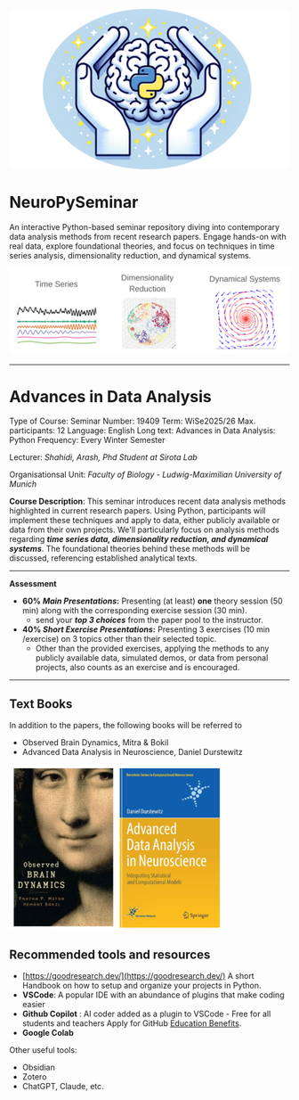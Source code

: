 ![Background](png/NeuroPylogo.png)


# NeuroPySeminar
An interactive Python-based seminar repository diving into contemporary data analysis methods from recent research papers. Engage hands-on with real data, explore foundational theories, and focus on techniques in time series analysis, dimensionality reduction, and dynamical systems.  

![](png/CourseDescription.png)

---
# Advances in Data Analysis 

Type of Course: Seminar
Number: 19409
Term: WiSe2025/26
Max. participants: 12
Language: English
Long text: Advances in Data Analysis: Python
Frequency: Every Winter Semester

Lecturer:
*Shahidi, Arash, Phd Student at Sirota Lab*

Organisationsal Unit:
*Faculty of Biology - Ludwig-Maximilian University of Munich*

**Course Description**:
	This seminar introduces recent data analysis methods highlighted in current research papers. Using Python, participants will  implement these techniques and apply to data, either publicly available or data from their own projects. We'll particularly focus on analysis methods regarding ***time series data, dimensionality reduction, and dynamical systems***. The foundational theories behind these methods will be discussed, referencing established analytical texts.


****
**Assessment**
- **60% *Main Presentations*:**
	Presenting (at least) **one** theory session (50 min) along with the corresponding exercise session (30 min).
	- send your ***top 3 choices***  from the paper pool to the instructor.
- **40% *Short Exercise Presentations*:**
	Presenting 3 exercises (10 min /exercise) on 3 topics other than their selected topic.
	- Other than the provided exercises, applying the methods to any publicly available data, simulated demos, or data from personal projects, also counts as an exercise and is encouraged.


---

## Text Books
In addition to the papers, the following books will be referred to

- Observed Brain Dynamics, Mitra & Bokil
- Advanced Data Analysis in Neuroscience, Daniel Durstewitz

![](png/textbooks.png)

## Recommended tools and resources

- [https://goodresearch.dev/](https://goodresearch.dev/) A short Handbook on how to setup and organize your projects in Python.
- **VSCode**: A popular IDE with an abundance of plugins that make coding easier
- **Github Copilot** : AI coder added as a plugin to VSCode - Free for all students and teachers Apply for GitHub [Education Benefits](https://github.com/settings/education/benefits).
- **Google Colab**

Other useful tools:
- Obsidian
- Zotero
- ChatGPT, Claude, etc.

